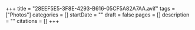+++
title = "28EEF5E5-3F8E-4293-B616-05CF5A82A7AA.avif"
tags = ["Photos"]
categories = []
startDate = ""
draft = false
pages = []
description = ""
citations = []
+++
